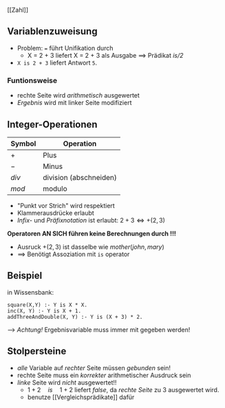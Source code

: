 [[Zahl]]
## Variablenzuweisung
- Problem: `=` führt Unifikation durch
	- X = 2 + 3 liefert X = 2 + 3 als Ausgabe
==> Prädikat _is/2_
- `X is 2 + 3` liefert Antwort `5`.

### Funtionsweise
- rechte Seite wird _arithmetisch_ ausgewertet
- _Ergebnis_ wird mit linker Seite modifiziert

## Integer-Operationen

| Symbol | Operation |
| ---- | ---- |
| $+$ | Plus |
| $-$ | Minus |
| $div$ | division (abschneiden) |
| $mod$ | modulo |

- "Punkt vor Strich" wird respektiert
- Klammerausdrücke erlaubt
- _Infix-_ und _Präfixnotation_ ist erlaubt: $2 + 3 \Leftrightarrow +(2, 3)$ 

**Operatoren AN SICH führen keine Berechnungen durch !!!**
- Ausruck $+(2, 3)$ ist dasselbe wie $mother(john, mary)$ 
- ==> Benötigt Assoziation mit `is` operator


## Beispiel
in Wissensbank:
```
square(X,Y) :- Y is X * X.
inc(X, Y) :- Y is X + 1.
addThreeAndDouble(X, Y) :- Y is (X + 3) * 2.
```
--> _Achtung!_ Ergebnisvariable muss immer mit gegeben werden!

## Stolpersteine
- _alle_ Variable auf _rechter_ Seite müssen _gebunden_ sein!
- rechte Seite muss ein _korrekter_ arithmetischer Ausdruck sein
- _linke_ Seite wird _nicht_ ausgewertet!!
	- $1+2\quad is \quad 1+2$ liefert $false$, da _rechte Seite_ zu $3$ ausgewertet wird.
	- benutze [[Vergleichsprädikate]] dafür




